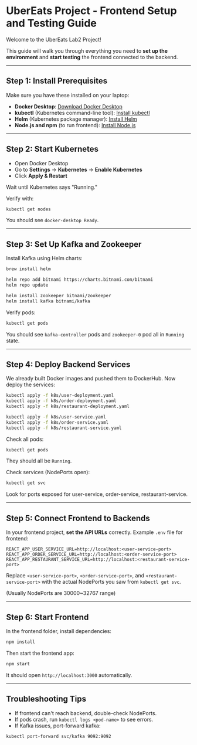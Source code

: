 # UberEats Project - Frontend Setup and Testing Guide

Welcome to the UberEats Lab2 Project!

This guide will walk you through everything you need to **set up the environment** and **start testing** the frontend connected to the backend.

---

## Step 1: Install Prerequisites

Make sure you have these installed on your laptop:

- **Docker Desktop**: [Download Docker Desktop](https://www.docker.com/products/docker-desktop/)
- **kubectl** (Kubernetes command-line tool): [Install kubectl](https://kubernetes.io/docs/tasks/tools/)
- **Helm** (Kubernetes package manager): [Install Helm](https://helm.sh/docs/intro/install/)
- **Node.js and npm** (to run frontend): [Install Node.js](https://nodejs.org/)

---

## Step 2: Start Kubernetes

- Open Docker Desktop
- Go to **Settings** -> **Kubernetes** -> **Enable Kubernetes**
- Click **Apply & Restart**

Wait until Kubernetes says "Running."

Verify with:
```bash
kubectl get nodes
```
You should see `docker-desktop Ready`.

---

## Step 3: Set Up Kafka and Zookeeper

Install Kafka using Helm charts:

```bash
brew install helm

helm repo add bitnami https://charts.bitnami.com/bitnami
helm repo update

helm install zookeeper bitnami/zookeeper
helm install kafka bitnami/kafka
```

Verify pods:
```bash
kubectl get pods
```
You should see `kafka-controller` pods and `zookeeper-0` pod all in `Running` state.

---

## Step 4: Deploy Backend Services

We already built Docker images and pushed them to DockerHub.
Now deploy the services:

```bash
kubectl apply -f k8s/user-deployment.yaml
kubectl apply -f k8s/order-deployment.yaml
kubectl apply -f k8s/restaurant-deployment.yaml

kubectl apply -f k8s/user-service.yaml
kubectl apply -f k8s/order-service.yaml
kubectl apply -f k8s/restaurant-service.yaml
```

Check all pods:
```bash
kubectl get pods
```
They should all be `Running`.

Check services (NodePorts open):
```bash
kubectl get svc
```

Look for ports exposed for user-service, order-service, restaurant-service.

---

## Step 5: Connect Frontend to Backends

In your frontend project, **set the API URLs** correctly.
Example `.env` file for frontend:

```env
REACT_APP_USER_SERVICE_URL=http://localhost:<user-service-port>
REACT_APP_ORDER_SERVICE_URL=http://localhost:<order-service-port>
REACT_APP_RESTAURANT_SERVICE_URL=http://localhost:<restaurant-service-port>
```

Replace `<user-service-port>`, `<order-service-port>`, and `<restaurant-service-port>` with the actual NodePorts you saw from `kubectl get svc`.

(Usually NodePorts are 30000~32767 range)

---

## Step 6: Start Frontend

In the frontend folder, install dependencies:

```bash
npm install
```

Then start the frontend app:

```bash
npm start
```

It should open `http://localhost:3000` automatically.

---

## Troubleshooting Tips

- If frontend can't reach backend, double-check NodePorts.
- If pods crash, run `kubectl logs <pod-name>` to see errors.
- If Kafka issues, port-forward kafka:

```bash
kubectl port-forward svc/kafka 9092:9092
```



